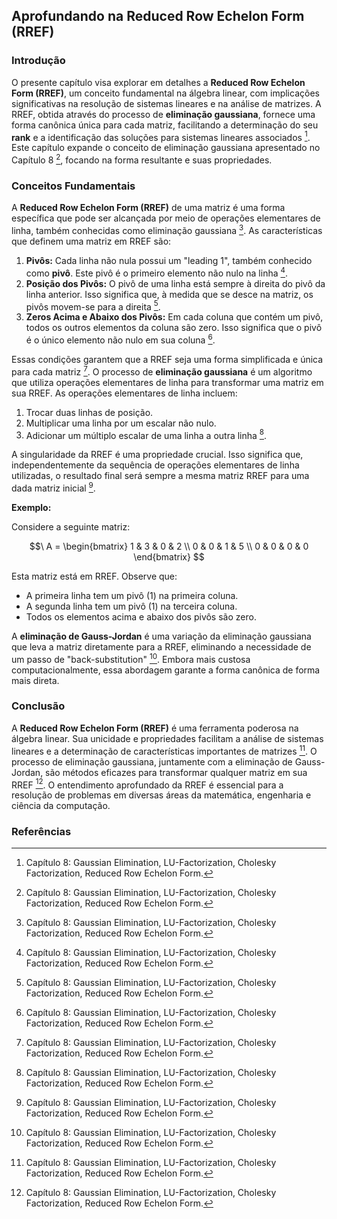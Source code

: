 ## Aprofundando na Reduced Row Echelon Form (RREF)

### Introdução
O presente capítulo visa explorar em detalhes a **Reduced Row Echelon Form (RREF)**, um conceito fundamental na álgebra linear, com implicações significativas na resolução de sistemas lineares e na análise de matrizes. A RREF, obtida através do processo de **eliminação gaussiana**, fornece uma forma canônica única para cada matriz, facilitando a determinação do seu **rank** e a identificação das soluções para sistemas lineares associados [^1]. Este capítulo expande o conceito de eliminação gaussiana apresentado no Capítulo 8 [^1], focando na forma resultante e suas propriedades.

### Conceitos Fundamentais
A **Reduced Row Echelon Form (RREF)** de uma matriz é uma forma específica que pode ser alcançada por meio de operações elementares de linha, também conhecidas como eliminação gaussiana [^1]. As características que definem uma matriz em RREF são:
1.  **Pivôs:** Cada linha não nula possui um "leading 1", também conhecido como **pivô**. Este pivô é o primeiro elemento não nulo na linha [^1].
2.  **Posição dos Pivôs:** O pivô de uma linha está sempre à direita do pivô da linha anterior. Isso significa que, à medida que se desce na matriz, os pivôs movem-se para a direita [^1].
3.  **Zeros Acima e Abaixo dos Pivôs:** Em cada coluna que contém um pivô, todos os outros elementos da coluna são zero. Isso significa que o pivô é o único elemento não nulo em sua coluna [^1].

Essas condições garantem que a RREF seja uma forma simplificada e única para cada matriz [^1]. O processo de **eliminação gaussiana** é um algoritmo que utiliza operações elementares de linha para transformar uma matriz em sua RREF. As operações elementares de linha incluem:
1.  Trocar duas linhas de posição.
2.  Multiplicar uma linha por um escalar não nulo.
3.  Adicionar um múltiplo escalar de uma linha a outra linha [^1].

A singularidade da RREF é uma propriedade crucial. Isso significa que, independentemente da sequência de operações elementares de linha utilizadas, o resultado final será sempre a mesma matriz RREF para uma dada matriz inicial [^1].

**Exemplo:**

Considere a seguinte matriz:

$$\
A = \begin{bmatrix}
1 & 3 & 0 & 2 \\
0 & 0 & 1 & 5 \\
0 & 0 & 0 & 0
\end{bmatrix}
$$

Esta matriz está em RREF. Observe que:
*   A primeira linha tem um pivô (1) na primeira coluna.
*   A segunda linha tem um pivô (1) na terceira coluna.
*   Todos os elementos acima e abaixo dos pivôs são zero.

A **eliminação de Gauss-Jordan** é uma variação da eliminação gaussiana que leva a matriz diretamente para a RREF, eliminando a necessidade de um passo de "back-substitution" [^1]. Embora mais custosa computacionalmente, essa abordagem garante a forma canônica de forma mais direta.

### Conclusão
A **Reduced Row Echelon Form (RREF)** é uma ferramenta poderosa na álgebra linear. Sua unicidade e propriedades facilitam a análise de sistemas lineares e a determinação de características importantes de matrizes [^1]. O processo de eliminação gaussiana, juntamente com a eliminação de Gauss-Jordan, são métodos eficazes para transformar qualquer matriz em sua RREF [^1]. O entendimento aprofundado da RREF é essencial para a resolução de problemas em diversas áreas da matemática, engenharia e ciência da computação.

### Referências
[^1]: Capítulo 8: Gaussian Elimination, LU-Factorization, Cholesky Factorization, Reduced Row Echelon Form.

<!-- END -->